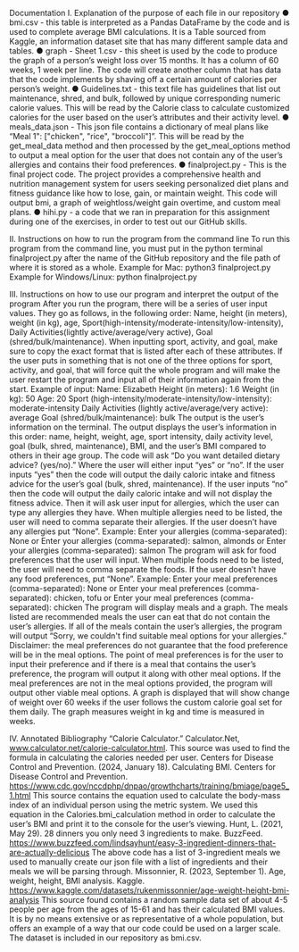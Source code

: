 Documentation 
I. Explanation of the purpose of each file in our repository 
● bmi.csv - this table is interpreted as a Pandas DataFrame by the code and is used to complete average BMI calculations. It is a Table sourced from Kaggle, an information dataset site that has many different sample data and tables. 
● graph - Sheet 1.csv - this sheet is used by the code to produce the graph of a person’s weight loss over 15 months. It has a column of 60 weeks, 1 week per line. The code will create another column that has data that the code implements by shaving off a certain amount of calories per person’s weight. 
● Guidelines.txt - this text file has guidelines that list out maintenance, shred, and bulk, followed by unique corresponding numeric calorie values. This will be read by the Calorie class to calculate customized calories for the user based on the user’s attributes and their activity level. 
● meals_data.json - This json file contains a dictionary of meal plans like “Meal 1": ["chicken", "rice", "broccoli"]”. This will be read by the get_meal_data method and then processed by the get_meal_options method to output a meal option for the user that does not contain any of the user’s allergies and contains their food preferences. 
● finalproject.py - This is the final project code. The project provides a comprehensive health and nutrition management system for users seeking personalized diet plans and fitness guidance like how to lose, gain, or maintain weight. This code will output bmi, a graph of weightloss/weight gain overtime, and custom meal plans. 
● hihi.py - a code that we ran in preparation for this assignment during one of the exercises, in order to test out our GitHub skills. 

II. Instructions on how to run the program from the command line 
To run this program from the command line, you must put in the python terminal finalproject.py after the name of the GitHub repository and the file path of where it is stored as a whole. 
Example for Mac: python3 finalproject.py 
Example for Windows/Linux: python finalproject.py 

III. Instructions on how to use our program and interpret the output of the program 
After you run the program, there will be a series of user input values. They go as follows, in the following order: Name, height (in meters), weight (in kg), age, 
Sport(high-intensity/moderate-intensity/low-intensity), Daily Activities(lightly active/average/very active), Goal (shred/bulk/maintenance). When inputting sport, activity, and
goal, make sure to copy the exact format that is listed after each of these attributes. If the user puts in something that is not one of the three options for sport, activity, and goal, that will force quit the whole program and will make the user restart the program and input all of their information again from the start. 
Example of input: 
Name: Elizabeth 
Height (in meters): 1.6 
Weight (in kg): 50 
Age: 20 
Sport (high-intensity/moderate-intensity/low-intensity): moderate-intensity Daily Activities (lightly active/average/very active): average 
Goal (shred/bulk/maintenance): bulk 
The output is the user’s information on the terminal. The output displays the user’s information in this order: name, height, weight, age, sport intensity, daily activity level, goal (bulk, shred, maintenance), BMI, and the user’s BMI compared to others in their age group. 
The code will ask “Do you want detailed dietary advice? (yes/no).” Where the user will either input “yes” or “no”. If the user inputs “yes” then the code will output the daily caloric intake and fitness advice for the user’s goal (bulk, shred, maintenance). If the user inputs “no” then the code will output the daily caloric intake and will not display the fitness advice. 
Then it will ask user input for allergies, which the user can type any allergies they have. When multiple allergies need to be listed, the user will need to comma separate their allergies. If the user doesn’t have any allergies put “None”. 
Example: 
Enter your allergies (comma-separated): None 
or 
Enter your allergies (comma-separated): salmon, almonds 
or 
Enter your allergies (comma-separated): salmon 
The program will ask for food preferences that the user will input. When multiple foods need to be listed, the user will need to comma separate the foods. If the user doesn’t have any food preferences, put “None”. 
Example: 
Enter your meal preferences (comma-separated): None 
or 
Enter your meal preferences (comma-separated): chicken, tofu
or 
Enter your meal preferences (comma-separated): chicken 
The program will display meals and a graph. The meals listed are recommended meals the user can eat that do not contain the user’s allergies. If all of the meals contain the user’s allergies, the program will output “Sorry, we couldn't find suitable meal options for your allergies.” Disclaimer: the meal preferences do not guarantee that the food preference will be in the meal options. The point of meal preferences is for the user to input their preference and if there is a meal that contains the user’s preference, the program will output it along with other meal options. If the meal preferences are not in the meal options provided, the program will output other viable meal options. A graph is displayed that will show change of weight over 60 weeks if the user follows the custom calorie goal set for them daily. The graph measures weight in kg and time is measured in weeks. 

IV. Annotated Bibliography 
“Calorie Calculator.” Calculator.Net, www.calculator.net/calorie-calculator.html. This source was used to find the formula in calculating the calories needed per user. 
Centers for Disease Control and Prevention. (2024, January 18). Calculating BMI. Centers for Disease Control and Prevention. 
https://www.cdc.gov/nccdphp/dnpao/growthcharts/training/bmiage/page5_1.html 
This source contains the equation used to calculate the body-mass index of an individual person using the metric system. We used this equation in the Calories.bmi_calculation method in order to calculate the user’s BMI and print it to the console for the user’s viewing. 
Hunt, L. (2021, May 29). 28 dinners you only need 3 ingredients to make. BuzzFeed. https://www.buzzfeed.com/lindsayhunt/easy-3-ingredient-dinners-that-are-actually-delicious 
The above code has a list of 3-ingredient meals we used to manually create our json file with a list of ingredients and their meals we will be parsing through. 
Missonnier, R. (2023, September 1). Age, weight, height, BMI analysis. Kaggle. https://www.kaggle.com/datasets/rukenmissonnier/age-weight-height-bmi-analysis 
This source found contains a random sample data set of about 4-5 people per age from the ages of 15-61 and has their calculated BMI values. It is by no means extensive or as representative of a whole population, but offers an example of a way that our code could be used on a larger scale. The dataset is included in our repository as bmi.csv.
